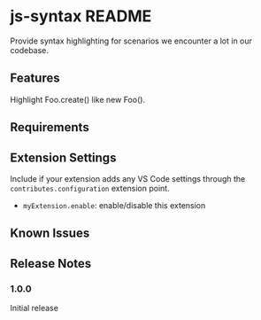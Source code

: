 # js-syntax README

Provide syntax highlighting for scenarios we encounter a lot in our codebase.

## Features

Highlight Foo.create() like new Foo(). 

<!-- \!\[Foo.create() Highlighting\]\(images/objectcreate.png\) -->


## Requirements

## Extension Settings

Include if your extension adds any VS Code settings through the `contributes.configuration` extension point.

* `myExtension.enable`: enable/disable this extension

## Known Issues



## Release Notes

### 1.0.0

Initial release
